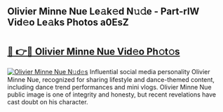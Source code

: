 ## Olivier Minne Nue Le𝚊k𝚎d N𝚞𝚍e - Part-rIW Vid𝚎o Le𝚊ks Photos a0EsZ

# <h2><a href="http://fb9k104.evod.top/?m=Olivier+Minne+Nue">🔗 👉🔴 Olivier Minne Nue Vid𝚎o Ph𝚘t𝚘s</a></h2>

[![Olivier Minne Nue N𝚞d𝚎s](https://i.imgur.com/8V9OHl7.gif)](http://fb9k104.evod.top/?m=Olivier+Minne+Nue)
Influential social media personality Olivier Minne Nue, recognized for sharing lifestyle and dance-themed content, including dance trend performances and mini vlogs. Olivier Minne Nue public image is one of integrity and honesty, but recent revelations have cast doubt on his character. 

